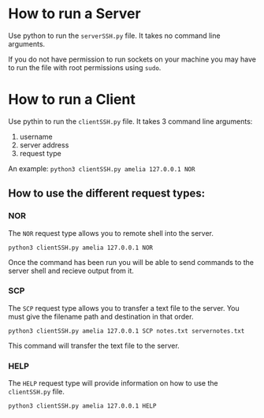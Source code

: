 # How to run a Server
Use python to run the `serverSSH.py` file.
It takes no command line arguments.

If you do not have permission to run sockets on your machine you may have to run the file with root permissions using `sudo`.

# How to run a Client
Use pythin to run the `clientSSH.py` file.
It takes 3 command line arguments:
1. username
2. server address
3. request type
   
An example:
`python3 clientSSH.py amelia 127.0.0.1 NOR`

## How to use the different request types:
### NOR
The `NOR` request type allows you to remote shell into the server.

`python3 clientSSH.py amelia 127.0.0.1 NOR`

Once the command has been run you will be able to send commands to the server shell and recieve output from it.

### SCP
The `SCP` request type allows you to transfer a text file to the server. You must give the filename path and destination in that order.

`python3 clientSSH.py amelia 127.0.0.1 SCP notes.txt servernotes.txt`

This command will transfer the text file to the server.

### HELP
The `HELP` request type will provide information on how to use the `clientSSH.py` file.

`python3 clientSSH.py amelia 127.0.0.1 HELP`

